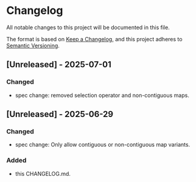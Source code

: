# Changelog

All notable changes to this project will be documented in this file.

The format is based on [Keep a Changelog](https://keepachangelog.com/en/1.1.0/),
and this project adheres to [Semantic Versioning](https://semver.org/spec/v2.0.0.html).

## [Unreleased] - 2025-07-01

### Changed
- spec change: removed selection operator and non-contiguous maps.

## [Unreleased] - 2025-06-29

### Changed
- spec change: Only allow contiguous or non-contiguous map variants.

### Added
- this CHANGELOG.md.
